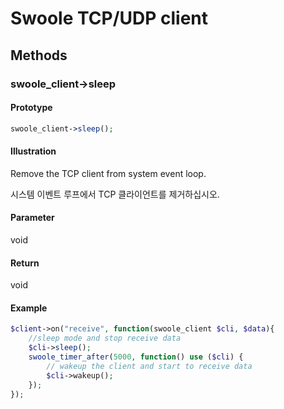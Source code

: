# Swoole TCP/UDP client

## Methods 

### swoole_client->sleep

#### Prototype

```php
swoole_client->sleep();
```

#### Illustration

Remove the TCP client from system event loop.

시스템 이벤트 루프에서 TCP 클라이언트를 제거하십시오.

#### Parameter

void

#### Return

void

#### Example
```php
$client->on("receive", function(swoole_client $cli, $data){
    //sleep mode and stop receive data
    $cli->sleep();
    swoole_timer_after(5000, function() use ($cli) {
        // wakeup the client and start to receive data
        $cli->wakeup();
    });
});
```
